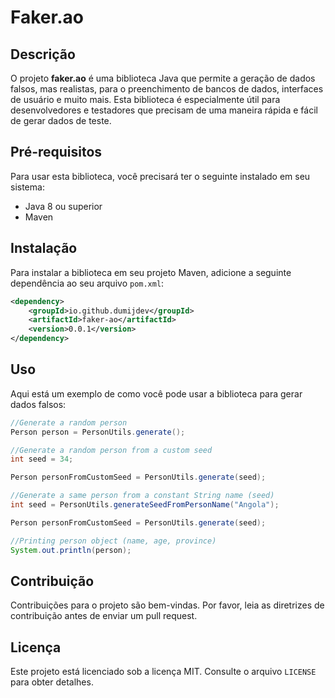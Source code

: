 # Faker.ao

## Descrição

O projeto **faker.ao** é uma biblioteca Java que permite a geração de dados falsos, mas realistas, para o preenchimento de bancos de dados, interfaces de usuário e muito mais. Esta biblioteca é especialmente útil para desenvolvedores e testadores que precisam de uma maneira rápida e fácil de gerar dados de teste.

## Pré-requisitos

Para usar esta biblioteca, você precisará ter o seguinte instalado em seu sistema:

- Java 8 ou superior
- Maven

## Instalação

Para instalar a biblioteca em seu projeto Maven, adicione a seguinte dependência ao seu arquivo `pom.xml`:

```xml
<dependency>
    <groupId>io.github.dumijdev</groupId>
    <artifactId>faker-ao</artifactId>
    <version>0.0.1</version>
</dependency>
```

## Uso

Aqui está um exemplo de como você pode usar a biblioteca para gerar dados falsos:

```java
//Generate a random person
Person person = PersonUtils.generate();

//Generate a random person from a custom seed
int seed = 34;

Person personFromCustomSeed = PersonUtils.generate(seed);

//Generate a same person from a constant String name (seed)
int seed = PersonUtils.generateSeedFromPersonName("Angola");

Person personFromCustomSeed = PersonUtils.generate(seed);

//Printing person object (name, age, province)
System.out.println(person);

```

## Contribuição

Contribuições para o projeto são bem-vindas. Por favor, leia as diretrizes de contribuição antes de enviar um pull request.

## Licença

Este projeto está licenciado sob a licença MIT. Consulte o arquivo `LICENSE` para obter detalhes.